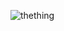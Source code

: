 ![thething](https://github.com/yuankong666/Ultimate-RAT-Collection/assets/128066597/e18984ab-fe5d-42e4-ae0b-7b596613ee9c)
